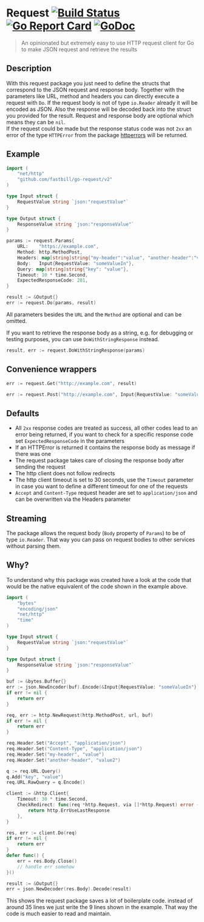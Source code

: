 # Request [![Build Status](https://travis-ci.com/fastbill/go-request.svg?branch=master)](https://travis-ci.com/fastbill/go-request) [![Go Report Card](https://goreportcard.com/badge/github.com/fastbill/go-request)](https://goreportcard.com/report/github.com/fastbill/go-request) [![GoDoc](https://godoc.org/github.com/fastbill/go-request?status.svg)](https://godoc.org/github.com/fastbill/go-request)

> An opinionated but extremely easy to use HTTP request client for Go to make JSON request and retrieve the results

## Description
With this request package you just need to define the structs that correspond to the JSON request and response body. Together with the parameters like URL, method and headers you can directly execute a request with `Do`. If the request body is not of type `io.Reader` already it will be encoded as JSON. Also the response will be decoded back into the struct you provided for the result. Request and response body are optional which means they can be `nil`.  
If the request could be made but the response status code was not `2xx` an error of the type `HTTPError` from the package [httperrors](https://github.com/fastbill/go-httperrors) will be returned.

## Example
```go
import (
    "net/http"
    "github.com/fastbill/go-request/v2"
)

type Input struct {
	RequestValue string `json:"requestValue"`
}

type Output struct {
	ResponseValue string `json:"responseValue"`
}

params := request.Params{
    URL:    "https://example.com",
    Method: http.MethodPost,
    Headers: map[string]string{"my-header":"value", "another-header":"value2"},
    Body:   Input{RequestValue: "someValueIn"},
    Query: map[string]string{"key": "value"},
    Timeout: 10 * time.Second,
    ExpectedResponseCode: 201,
}

result := &Output{}
err := request.Do(params, result)
```
All parameters besides the `URL` and the `Method` are optional and can be omitted.

If you want to retrieve the response body as a string, e.g. for debugging or testing purposes, you can use `DoWithStringResponse` instead.
```go
result, err := request.DoWithStringResponse(params)
```

## Convenience wrappers
```go
err := request.Get("http://example.com", result)

err := request.Post("http://example.com", Input{RequestValue: "someValueIn"}, result)
```

## Defaults
* All `2xx` response codes are treated as success, all other codes lead to an error being returned, if you want to check for a specific response code set `ExpectedResponseCode` in the parameters
* If an HTTPError is returned it contains the response body as message if there was one
* The request package takes care of closing the response body after sending the request
* The http client does not follow redirects
* The http client timeout is set to 30 seconds, use the `Timeout` parameter in case you want to define a different timeout for one of the requests
* `Accept` and `Content-Type` request header are set to `application/json` and can be overwritten via the Headers parameter

## Streaming
The package allows the request body (`Body` property of `Params`) to be of type `io.Reader`. That way you can pass on request bodies to other services without parsing them.

## Why?
To understand why this package was created have a look at the code that would be the native equivalent of the code shown in the example above.
```go
import (
	"bytes"
	"encoding/json"
	"net/http"
	"time"
)

type Input struct {
	RequestValue string `json:"requestValue"`
}

type Output struct {
	ResponseValue string `json:"responseValue"`
}

buf := &bytes.Buffer{}
err := json.NewEncoder(buf).Encode(&Input{RequestValue: "someValueIn"})
if err != nil {
    return err
}

req, err := http.NewRequest(http.MethodPost, url, buf)
if err != nil {
    return err
}

req.Header.Set("Accept", "application/json")
req.Header.Set("Content-Type", "application/json")
req.Header.Set("my-header", "value")
req.Header.Set("another-header", "value2")

q := req.URL.Query()
q.Add("key", "value")
req.URL.RawQuery = q.Encode()

client := &http.Client{
    Timeout: 30 * time.Second,
    CheckRedirect: func(req *http.Request, via []*http.Request) error {
        return http.ErrUseLastResponse
    },
}

res, err := client.Do(req)
if err != nil {
    return err
}
defer func() {
    err = res.Body.Close()
    // handle err somehow
}()

result := &Output{}
err = json.NewDecoder(res.Body).Decode(result)
```
This shows the request package saves a lot of boilerplate code. instead of around 35 lines we just write the 9 lines shown in the example. That way the code is much easier to read and maintain.

